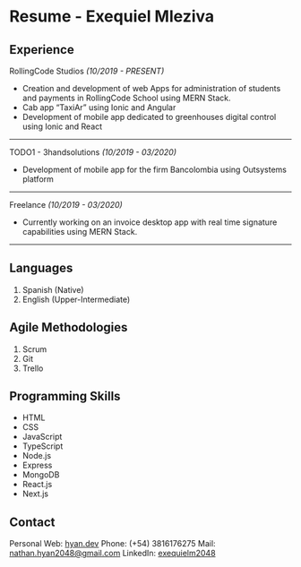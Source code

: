 # Resume - Exequiel Mleziva

## Experience

RollingCode Studios _(10/2019 - PRESENT)_

- Creation and development of web Apps for administration of students and payments in RollingCode School using MERN Stack.
- Cab app “TaxiAr” using Ionic and Angular
- Development of mobile app dedicated to greenhouses digital control using Ionic and React

---

TODO1 - 3handsolutions _(10/2019 - 03/2020)_

- Development of mobile app for the firm Bancolombia using Outsystems platform

---

Freelance _(10/2019 - 03/2020)_

- Currently working on an invoice desktop app with real time signature capabilities using MERN Stack.

---

## Languages

1.  Spanish (Native)
2.  English (Upper-Intermediate)

## Agile Methodologies

1.  Scrum
2.  Git
3.  Trello

## Programming Skills

- HTML
- CSS
- JavaScript
- TypeScript
- Node.js
- Express
- MongoDB
- React.js
- Next.js

## Contact

Personal Web: [hyan.dev](https://hyan.dev)
Phone: (+54) 3816176275
Mail: [nathan.hyan2048@gmail.com](mailto:nathan.hyan2048@gmail.com)
LinkedIn: [exequielm2048](https://www.linkedin.com/in/exequielm2048/)
